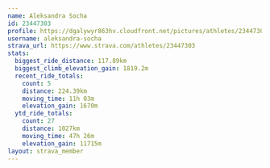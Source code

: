 ```yaml
---
name: Aleksandra Socha
id: 23447303
profile: https://dgalywyr863hv.cloudfront.net/pictures/athletes/23447303/14745546/4/large.jpg
username: aleksandra-socha
strava_url: https://www.strava.com/athletes/23447303
stats:
  biggest_ride_distance: 117.89km
  biggest_climb_elevation_gain: 1819.2m
  recent_ride_totals:
    count: 5
    distance: 224.39km
    moving_time: 11h 03m
    elevation_gain: 1670m
  ytd_ride_totals:
    count: 27
    distance: 1027km
    moving_time: 47h 26m
    elevation_gain: 11715m
layout: strava_member
--- 
```


